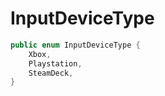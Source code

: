# InputDeviceType
```cs
public enum InputDeviceType {
    Xbox,
    Playstation,
    SteamDeck,
}
```

